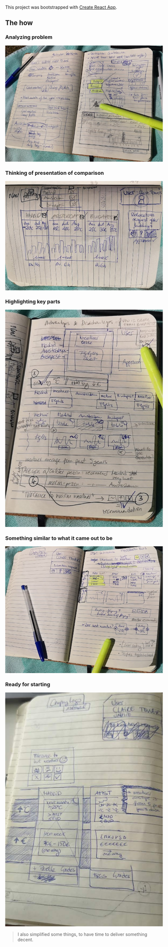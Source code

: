 This project was bootstrapped with [Create React App](https://github.com/facebook/create-react-app).

## The how

### Analyzing problem
![Analyzing problem](./docs/img/analyzing_problem.jpg)

### Thinking of presentation of comparison
![Thinking of presentation of comparison](./docs/img/thinking_of_presentation_of_comparison.jpg)

### Highlighting key parts
![Highlighting key parts](./docs/img/highlighting_key_parts.jpg)

### Something similar to what it came out to be
![Clean draft](./docs/img/clean_draft.jpg)

### Ready for starting
![Ready for starting](./docs/img/ready_for_starting.jpg)

> I also simplified some things, to have time to deliver something decent.
